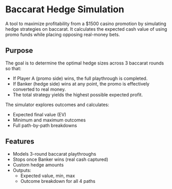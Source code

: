 Baccarat Hedge Simulation
=========================

A tool to maximize profitability from a $1500 casino promotion by simulating hedge strategies on baccarat. It calculates the expected cash value of using promo funds while placing opposing real-money bets.

Purpose
-------

The goal is to determine the optimal hedge sizes across 3 baccarat rounds so that:
- If Player A (promo side) wins, the full playthrough is completed.
- If Banker (hedge side) wins at any point, the promo is effectively converted to real money.
- The total strategy yields the highest possible expected profit.

The simulator explores outcomes and calculates:
- Expected final value (EV)
- Minimum and maximum outcomes
- Full path-by-path breakdowns

Features
--------

- Models 3-round baccarat playthroughs  
- Stops once Banker wins (real cash captured)  
- Custom hedge amounts  
- Outputs:  
  - Expected value, min, max  
  - Outcome breakdown for all 4 paths
